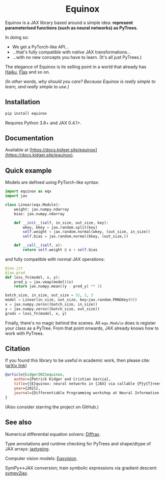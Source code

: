 <h1 align='center'>Equinox</h1>

Equinox is a JAX library based around a simple idea: **represent parameterised functions (such as neural networks) as PyTrees.**

In doing so:

- We get a PyTorch-like API...
- ...that's fully compatible with *native* JAX transformations...
- ...with no new concepts you have to learn. (It's all just PyTrees.)

The elegance of Equinox is its selling point in a world that already has [Haiku](https://github.com/deepmind/dm-haiku), [Flax](https://github.com/google/flax) and so on.

_(In other words, why should you care? Because Equinox is really simple to learn, and really simple to use.)_

## Installation

```bash
pip install equinox
```

Requires Python 3.8+ and JAX 0.4.1+.

## Documentation

Available at [https://docs.kidger.site/equinox](https://docs.kidger.site/equinox).

## Quick example

Models are defined using PyTorch-like syntax:

```python
import equinox as eqx
import jax

class Linear(eqx.Module):
    weight: jax.numpy.ndarray
    bias: jax.numpy.ndarray

    def __init__(self, in_size, out_size, key):
        wkey, bkey = jax.random.split(key)
        self.weight = jax.random.normal(wkey, (out_size, in_size))
        self.bias = jax.random.normal(bkey, (out_size,))

    def __call__(self, x):
        return self.weight @ x + self.bias
```

and fully compatible with normal JAX operations:

```python
@jax.jit
@jax.grad
def loss_fn(model, x, y):
    pred_y = jax.vmap(model)(x)
    return jax.numpy.mean((y - pred_y) ** 2)

batch_size, in_size, out_size = 32, 2, 3
model = Linear(in_size, out_size, key=jax.random.PRNGKey(0))
x = jax.numpy.zeros((batch_size, in_size))
y = jax.numpy.zeros((batch_size, out_size))
grads = loss_fn(model, x, y)
```

Finally, there's no magic behind the scenes. All `eqx.Module` does is register your class as a PyTree. From that point onwards, JAX already knows how to work with PyTrees.

## Citation

If you found this library to be useful in academic work, then please cite: ([arXiv link](https://arxiv.org/abs/2111.00254))

```bibtex
@article{kidger2021equinox,
    author={Patrick Kidger and Cristian Garcia},
    title={{E}quinox: neural networks in {JAX} via callable {P}y{T}rees and filtered transformations},
    year={2021},
    journal={Differentiable Programming workshop at Neural Information Processing Systems 2021}
}
```

(Also consider starring the project on GitHub.)


## See also

Numerical differential equation solvers: [Diffrax](https://github.com/patrick-kidger/diffrax).

Type annotations and runtime checking for PyTrees and shape/dtype of JAX arrays: [jaxtyping](https://github.com/google/jaxtyping).

Computer vision models: [Eqxvision](https://github.com/paganpasta/eqxvision).

SymPy<->JAX conversion; train symbolic expressions via gradient descent: [sympy2jax](https://github.com/google/sympy2jax).

